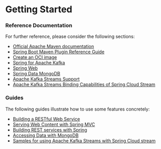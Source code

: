 # Getting Started

### Reference Documentation

For further reference, please consider the following sections:

* [Official Apache Maven documentation](https://maven.apache.org/guides/index.html)
* [Spring Boot Maven Plugin Reference Guide](https://docs.spring.io/spring-boot/docs/3.0.8/maven-plugin/reference/html/)
* [Create an OCI image](https://docs.spring.io/spring-boot/docs/3.0.8/maven-plugin/reference/html/#build-image)
* [Spring for Apache Kafka](https://docs.spring.io/spring-boot/docs/3.0.8/reference/htmlsingle/#messaging.kafka)
* [Spring Web](https://docs.spring.io/spring-boot/docs/3.0.8/reference/htmlsingle/#web)
* [Spring Data MongoDB](https://docs.spring.io/spring-boot/docs/3.0.8/reference/htmlsingle/#data.nosql.mongodb)
* [Apache Kafka Streams Support](https://docs.spring.io/spring-kafka/docs/current/reference/html/#streams-kafka-streams)
* [Apache Kafka Streams Binding Capabilities of Spring Cloud Stream](https://docs.spring.io/spring-cloud-stream/docs/current/reference/htmlsingle/#_kafka_streams_binding_capabilities_of_spring_cloud_stream)

### Guides

The following guides illustrate how to use some features concretely:

* [Building a RESTful Web Service](https://spring.io/guides/gs/rest-service/)
* [Serving Web Content with Spring MVC](https://spring.io/guides/gs/serving-web-content/)
* [Building REST services with Spring](https://spring.io/guides/tutorials/rest/)
* [Accessing Data with MongoDB](https://spring.io/guides/gs/accessing-data-mongodb/)
* [Samples for using Apache Kafka Streams with Spring Cloud stream](https://github.com/spring-cloud/spring-cloud-stream-samples/tree/master/kafka-streams-samples)

